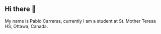 ## Hi there 👋

My name is Pablo Carreras, currently I am a student at St. Mother Teresa HS, Ottawa, Canada.
